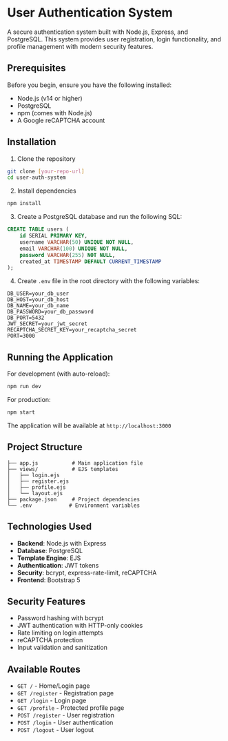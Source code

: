# User Authentication System

A secure authentication system built with Node.js, Express, and PostgreSQL. This system provides user registration, login functionality, and profile management with modern security features.

## Prerequisites

Before you begin, ensure you have the following installed:
- Node.js (v14 or higher)
- PostgreSQL
- npm (comes with Node.js)
- A Google reCAPTCHA account

## Installation

1. Clone the repository
```bash
git clone [your-repo-url]
cd user-auth-system
```

2. Install dependencies
```bash
npm install
```

3. Create a PostgreSQL database and run the following SQL:
```sql
CREATE TABLE users (
    id SERIAL PRIMARY KEY,
    username VARCHAR(50) UNIQUE NOT NULL,
    email VARCHAR(100) UNIQUE NOT NULL,
    password VARCHAR(255) NOT NULL,
    created_at TIMESTAMP DEFAULT CURRENT_TIMESTAMP
);
```

4. Create `.env` file in the root directory with the following variables:
```env
DB_USER=your_db_user
DB_HOST=your_db_host
DB_NAME=your_db_name
DB_PASSWORD=your_db_password
DB_PORT=5432
JWT_SECRET=your_jwt_secret
RECAPTCHA_SECRET_KEY=your_recaptcha_secret
PORT=3000
```

## Running the Application

For development (with auto-reload):
```bash
npm run dev
```

For production:
```bash
npm start
```

The application will be available at `http://localhost:3000`

## Project Structure

```
├── app.js           # Main application file
├── views/           # EJS templates
│   ├── login.ejs
│   ├── register.ejs
│   ├── profile.ejs
│   └── layout.ejs
├── package.json     # Project dependencies
└── .env            # Environment variables
```

## Technologies Used

- **Backend**: Node.js with Express
- **Database**: PostgreSQL
- **Template Engine**: EJS
- **Authentication**: JWT tokens
- **Security**: bcrypt, express-rate-limit, reCAPTCHA
- **Frontend**: Bootstrap 5

## Security Features

- Password hashing with bcrypt
- JWT authentication with HTTP-only cookies
- Rate limiting on login attempts
- reCAPTCHA protection
- Input validation and sanitization

## Available Routes

- `GET /` - Home/Login page
- `GET /register` - Registration page
- `GET /login` - Login page
- `GET /profile` - Protected profile page
- `POST /register` - User registration
- `POST /login` - User authentication
- `POST /logout` - User logout

